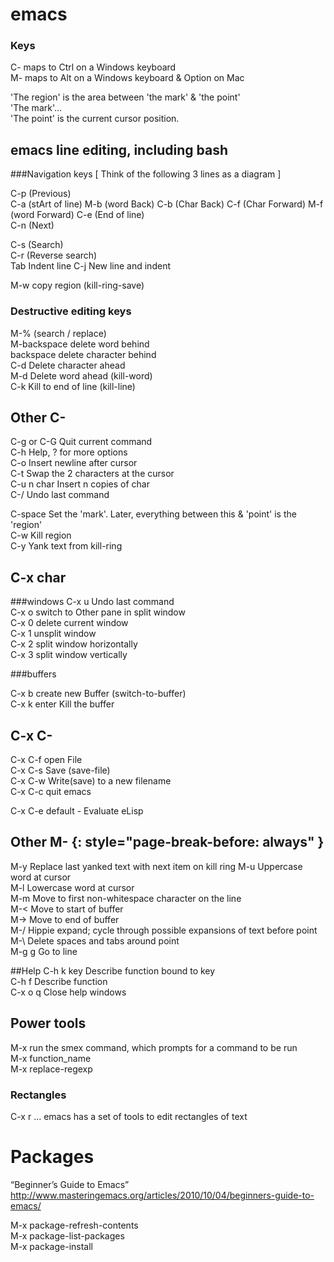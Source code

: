# emacs

### Keys
C- maps to Ctrl on a Windows keyboard  
M- maps to Alt on a Windows keyboard & Option on Mac  

'The region' is the area between 'the mark' & 'the point'  
'The mark'...  
'The point' is the current cursor position.  
## emacs line editing, including bash 
###Navigation keys
[ Think of the following 3 lines as a diagram ]

C-p (Previous)  
C-a (stArt of line) M-b (word Back) C-b (Char Back) C-f (Char Forward) M-f (word Forward) C-e (End of line)  
C-n (Next)  

C-s         (Search)  
C-r         (Reverse search)  
Tab         Indent line
C-j         New line and indent

M-w         copy region (kill-ring-save)

### Destructive editing keys
M-%         (search / replace)  
M-backspace delete word behind  
backspace   delete character behind  
C-d         Delete character ahead  
M-d         Delete word ahead (kill-word)  
C-k         Kill to end of line (kill-line)

## Other C-

C-g or C-G  Quit current command  
C-h         Help, ? for more options  
C-o         Insert newline after cursor  
C-t         Swap the 2 characters at the cursor  
C-u n char  Insert n copies of char  
C-/         Undo last command  

C-space     Set the 'mark'. Later, everything between this & 'point' is the 'region'  
C-w         Kill region  
C-y         Yank text from kill-ring

## C-x char
###windows
C-x u       Undo last command  
C-x o       switch to Other pane in split window  
C-x 0       delete current window  
C-x 1       unsplit window  
C-x 2       split window horizontally  
C-x 3       split window vertically  

###buffers

C-x b       create new Buffer (switch-to-buffer)  
C-x k enter Kill the buffer

## C-x C-
C-x C-f     open File  
C-x C-s     Save (save-file)  
C-x C-w     Write(save) to a new filename  
C-x C-c     quit emacs

C-x C-e     default - Evaluate eLisp

## Other M- {: style="page-break-before: always" }
M-y         Replace last yanked text with next item on kill ring
M-u         Uppercase word at cursor  
M-l         Lowercase word at cursor  
M-m         Move to first non-whitespace character on the line  
M-<         Move to start of buffer  
M->         Move to end of buffer  
M-/         Hippie expand; cycle through possible expansions of text before point  
M-\         Delete spaces and tabs around point  
M-g g       Go to line

##Help
C-h k key   Describe function bound to key  
C-h f       Describe function  
C-x o q     Close help windows

## Power tools

M-x         run the smex command, which prompts for a command to be run  
M-x function_name  
M-x replace-regexp

### Rectangles

C-x r ...   emacs has a set of tools to edit rectangles of text

# Packages
“Beginner’s Guide to Emacs”  
http://www.masteringemacs.org/articles/2010/10/04/beginners-guide-to-emacs/

M-x package-refresh-contents  
M-x package-list-packages  
M-x package-install  